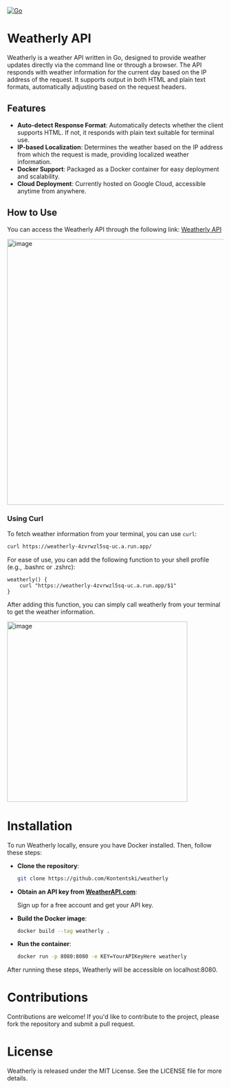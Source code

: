 [![Go](https://github.com/Kontentski/weatherly/actions/workflows/go.yml/badge.svg)](https://github.com/Kontentski/weatherly/actions/workflows/go.yml)

# Weatherly API

Weatherly is a weather API written in Go, designed to provide weather updates directly via the command line or through a browser. The API responds with weather information for the current day based on the IP address of the request. It supports output in both HTML and plain text formats, automatically adjusting based on the request headers.

## Features

- **Auto-detect Response Format**: Automatically detects whether the client supports HTML. If not, it responds with plain text suitable for terminal use.
- **IP-based Localization**: Determines the weather based on the IP address from which the request is made, providing localized weather information.
- **Docker Support**: Packaged as a Docker container for easy deployment and scalability.
- **Cloud Deployment**: Currently hosted on Google Cloud, accessible anytime from anywhere.

## How to Use

You can access the Weatherly API through the following link: [Weatherly API](https://weatherly-4zvrwzl5sq-uc.a.run.app/)

<img width="617" alt="image" src="https://github.com/Kontentski/weatherly/assets/150854976/2551a213-6b38-4ba5-9285-a5371ac846ae">

### Using Curl

To fetch weather information from your terminal, you can use `curl`:

```bash
curl https://weatherly-4zvrwzl5sq-uc.a.run.app/
```
For ease of use, you can add the following function to your shell profile (e.g., .bashrc or .zshrc):
```
weatherly() {
    curl "https://weatherly-4zvrwzl5sq-uc.a.run.app/$1"
}
```
After adding this function, you can simply call weatherly from your terminal to get the weather information.

<img width="419" alt="image" src="https://github.com/Kontentski/weatherly/assets/150854976/11b694e1-a8ff-487c-a134-8e66c2fe2f29">

# Installation

To run Weatherly locally, ensure you have Docker installed. Then, follow these steps:

- **Clone the repository**:
  ```bash
  git clone https://github.com/Kontentski/weatherly
  ```
- **Obtain an API key from [WeatherAPI.com](https://www.weatherapi.com/)**:
  
  Sign up for a free account and get your API key.
  
- **Build the Docker image**:
  ```bash
  docker build --tag weatherly .
  ```
- **Run the container**:
  ```bash
  docker run -p 8080:8080 -e KEY=YourAPIKeyHere weatherly
  ```
After running these steps, Weatherly will be accessible on localhost:8080.

# Contributions

Contributions are welcome! If you'd like to contribute to the project, please fork the repository and submit a pull request.

# License

Weatherly is released under the MIT License. See the LICENSE file for more details.




